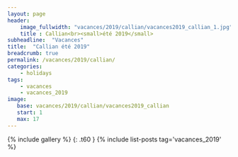 ```yaml
---
layout: page
header:
    image_fullwidth: "vacances/2019/callian/vacances2019_callian_1.jpg"
    title : Callian<br><small>été 2019</small>
subheadline:  "Vacances"
title:  "Callian été 2019"
breadcrumb: true
permalink: /vacances/2019/callian/
categories:
    - holidays
tags:
    - vacances
    - vacances_2019
image:
   base: vacances/2019/callian/vacances2019_callian
   start: 1
   max: 17
---
```


{% include gallery %}
{: .t60 }
{% include list-posts tag='vacances_2019' %}
